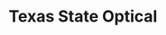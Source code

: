 ---
title: "Texas State Optical"
url: /houston/texas-state-optical-north-freeway/
shop: optician
---